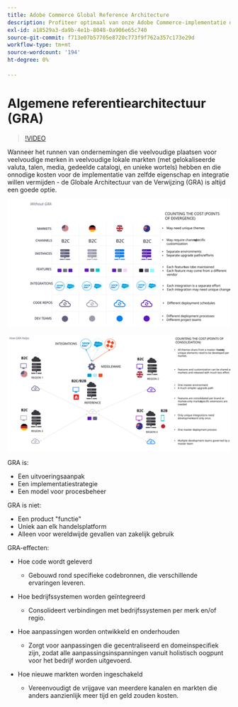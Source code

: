 ```yaml
---
title: Adobe Commerce Global Reference Architecture
description: Profiteer optimaal van onze Adobe Commerce-implementatie door gebruik te maken van een wereldwijde referentiearchitectuur.
exl-id: a18529a3-da9b-4e1b-8048-0a906e65c740
source-git-commit: f713e07b57705e8720c773f9f762a357c173e29d
workflow-type: tm+mt
source-wordcount: '194'
ht-degree: 0%

---
```


# Algemene referentiearchitectuur (GRA)

>[!VIDEO](https://video.tv.adobe.com/v/3410528/?quality=12&learn=on)

Wanneer het runnen van ondernemingen die veelvoudige plaatsen voor veelvoudige merken in veelvoudige lokale markten (met gelokaliseerde valuta, talen, media, gedeelde catalogi, en unieke wortels) hebben en die onnodige kosten voor de implementatie van zelfde eigenschap en integratie willen vermijden - de Globale Architectuur van de Verwijzing (GRA) is altijd een goede optie.

![Tabel waarin de kosten van verschillen in architectuur worden toegelicht](../../assets/playbooks/divergent-architecture.svg)

![Tabel die de kosten van geconsolideerde architectuur toelicht](../../assets/playbooks/consolidated-architecture.svg)

GRA is:

- Een uitvoeringsaanpak
- Een implementatiestrategie
- Een model voor procesbeheer

GRA is niet:

- Een product &quot;functie&quot;
- Uniek aan elk handelsplatform
- Alleen voor wereldwijde gevallen van zakelijk gebruik

GRA-effecten:

- Hoe code wordt geleverd

   - Gebouwd rond specifieke codebronnen, die verschillende ervaringen leveren.

- Hoe bedrijfssystemen worden geïntegreerd

   - Consolideert verbindingen met bedrijfssystemen per merk en/of regio.

- Hoe aanpassingen worden ontwikkeld en onderhouden

   - Zorgt voor aanpassingen die gecentraliseerd en domeinspecifiek zijn, zodat alle aanpassingsinspanningen vanuit holistisch oogpunt voor het bedrijf worden uitgevoerd.

- Hoe nieuwe markten worden ingeschakeld

   - Vereenvoudigt de vrijgave van meerdere kanalen en markten die anders aanzienlijk meer tijd en geld zouden kosten.
